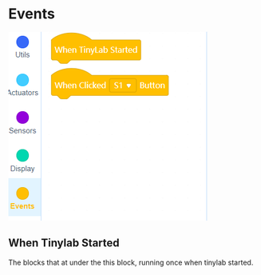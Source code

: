 # Events


![event blocks image](../_assets/events_blocks.PNG)

## When Tinylab Started

The blocks that at under the this block, running once when tinylab started.



